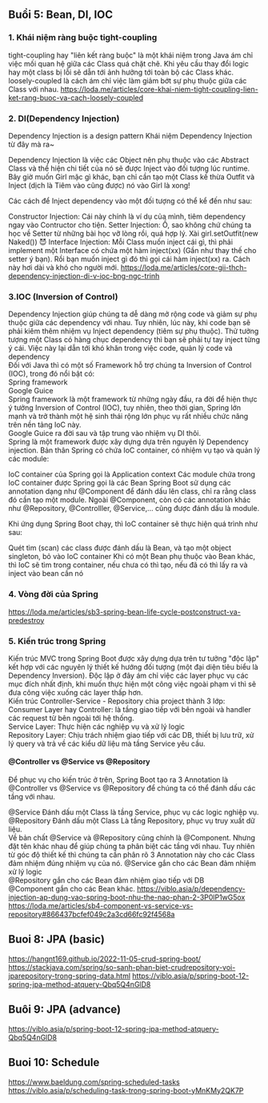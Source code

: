 ## Buổi 5: Bean, DI, IOC
### 1. Khái niệm ràng buộc tight-coupling
tight-coupling hay "liên kết ràng buộc" là một khái niệm trong Java ám chỉ việc mối quan hệ
giữa các Class quá chặt chẽ.
Khi yêu cầu thay đổi logic hay một class bị lỗi sẽ dẫn tới ảnh hưởng tới toàn bộ các Class khác.
<br/>
loosely-coupled là cách ám chỉ việc làm giảm bớt sự phụ thuộc giữa các Class với nhau.
https://loda.me/articles/core-khai-niem-tight-coupling-lien-ket-rang-buoc-va-cach-loosely-coupled
### 2. DI(Dependency Injection)
Dependency Injection is a design pattern
Khái niệm Dependency Injection từ đây mà ra~

Dependency Injection là việc các Object nên phụ thuộc vào các Abstract Class
và thể hiện chi tiết của nó sẽ được Inject vào đối tượng lúc runtime.
Bây giờ muốn Girl mặc gì khác, bạn chỉ cần tạo một Class kế thừa Outfit
và Inject (dịch là Tiêm vào cũng được) nó vào Girl là xong!

Các cách để Inject dependency vào một đối tượng có thể kể đến như sau:

Constructor Injection: Cái này chính là ví dụ của mình, tiêm dependency ngay vào Contructor cho tiện.
Setter Injection: Ồ, sao không chứ  chúng ta học về Setter từ những bài học vỡ lòng rồi, quá hợp lý.
Xài girl.setOutfit(new Naked()) 😈
Interface Injection: Mỗi Class muốn inject cái gì,
thì phải implement một Interface có chứa một hàm inject(xx)
(Gần như thay thế cho setter ý bạn). Rồi bạn muốn inject gì đó thì gọi cái hàm inject(xx) ra.
Cách này hơi dài và khó cho người mới.
https://loda.me/articles/core-gii-thch-dependency-injection-di-v-ioc-bng-ngc-trinh

### 3.IOC (Inversion of Control)
Dependency Injection giúp chúng ta dễ dàng mở rộng code và giảm sự phụ thuộc giữa các dependency với nhau.
Tuy nhiên, lúc này, khi code bạn sẽ phải kiêm thêm nhiệm vụ Inject dependency (tiêm sự phụ thuộc).
Thử tưởng tượng một Class có hàng chục dependency thì bạn sẽ phải tự tay inject từng ý cái.
Việc này lại dẫn tới khó khăn trong việc code, quản lý code và dependency
<br/>
Đối với Java thì có một số Framework hỗ trợ chúng ta Inversion of Control (IOC), trong đó nổi bật có:
<br/>
Spring framework
<br/>
Google Guice
<br/>
Spring framework là một framework từ những ngày đầu,
ra đời để hiện thực ý tưởng Inversion of Control (IOC),
tuy nhiên, theo thời gian, Spring lớn mạnh và trở thành một hệ sinh thái rộng lớn phục vụ
rất nhiều chức năng trên nền tảng IoC này.
<br/>
Google Guice ra đời sau và tập trung vào nhiệm vụ DI thôi.
<br/>
Spring là một framework được xây dựng dựa trên nguyên lý Dependency injection.
Bản thân Spring có chứa IoC container, có nhiệm vụ tạo và quản lý các module:

IoC container của Spring gọi là Application context
Các module chứa trong IoC container được Spring gọi là các Bean
Spring Boot sử dụng các annotation
dạng như @Component để đánh dấu lên class,
chỉ ra rằng class đó cần tạo một module.
Ngoài @Component, còn có các annotation khác như @Repository,
@Controlller, @Service,... cũng được đánh dấu là module.

Khi ứng dụng Spring Boot chạy, thì IoC container sẽ thực hiện quá trình như sau:

Quét tìm (scan) các class được đánh dấu là Bean,
và tạo một object singleton, bỏ vào IoC container
Khi có một Bean phụ thuộc vào Bean khác, thì IoC sẽ tìm trong container,
nếu chưa có thì tạo, nếu đã có thì lấy ra và inject vào bean cần nó

### 4. Vòng đời của Spring
https://loda.me/articles/sb3-spring-bean-life-cycle-postconstruct-va-predestroy

### 5. Kiến trúc trong Spring
Kiến trúc MVC trong Spring Boot được xây dựng dựa trên tư tưởng "độc lập"
kết hợp với các nguyên lý thiết kế hướng đối tượng (một đại diện tiêu biểu là Dependency Inversion).
Độc lập ở đây ám chỉ việc các layer phục vụ các mục đích nhất định,
khi muốn thực hiện một công việc ngoài phạm vi thì sẽ đưa công việc xuống các layer thấp hơn.
<br/>
Kiến trúc Controller-Service - Repository chia project thành 3 lớp:
<br/>
Consumer Layer hay Controller: là tầng giao tiếp với bên ngoài và handler các request từ bên ngoài tới hệ thống.
<br/>
Service Layer: Thực hiện các nghiệp vụ và xử lý logic
<br/>
Repository Layer: Chịu trách nhiệm giao tiếp với các DB, thiết bị lưu trữ,
xử lý query và trả về các kiểu dữ liệu mà tầng Service yêu cầu.

#### @Controller vs @Service vs @Repository
Để phục vụ cho kiến trúc ở trên, Spring Boot tạo ra 3 Annotation là @Controller vs @Service vs @Repository
để chúng ta có thể đánh dấu các tầng với nhau.

@Service Đánh dấu một Class là tầng Service, phục vụ các logic nghiệp vụ.
@Repository Đánh dấu một Class Là tầng Repository, phục vụ truy xuất dữ liệu.
<br/>
Về bản chất @Service và @Repository cũng chính là @Component. Nhưng đặt tên khác nhau để giúp chúng ta phân biệt các tầng với nhau.
Tuy nhiên từ góc độ thiết kế thì chúng ta cần phân rõ 3 Annotation này cho các Class đảm nhiệm đúng nhiệm vụ của nó.
@Service gắn cho các Bean đảm nhiệm xử lý logic
<br/>
@Repository gắn cho các Bean đảm nhiệm giao tiếp với DB
<br/>
@Component gắn cho các Bean khác.
https://viblo.asia/p/dependency-injection-ap-dung-vao-spring-boot-nhu-the-nao-phan-2-3P0lP1wG5ox
https://loda.me/articles/sb4-component-vs-service-vs-repository#866437bcfef049c2a3cd66fc92f4568a

## Buoi 8: JPA (basic)
https://hangnt169.github.io/2022-11-05-crud-spring-boot/
https://stackjava.com/spring/so-sanh-phan-biet-crudrepository-voi-jparepository-trong-spring-data.html
https://viblo.asia/p/spring-boot-12-spring-jpa-method-atquery-Qbq5Q4nGlD8

## Buôi 9: JPA (advance)
https://viblo.asia/p/spring-boot-12-spring-jpa-method-atquery-Qbq5Q4nGlD8

## Buoi 10: Schedule
https://www.baeldung.com/spring-scheduled-tasks
https://viblo.asia/p/scheduling-task-trong-spring-boot-yMnKMy2QK7P